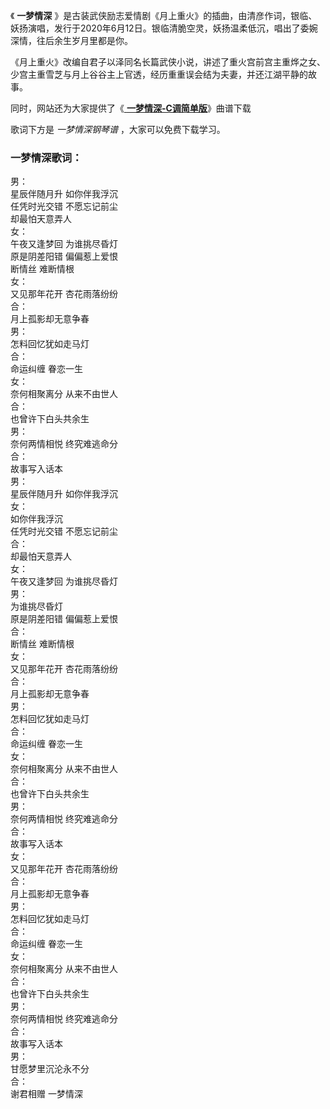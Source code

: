 

《 **一梦情深**
》是古装武侠励志爱情剧《月上重火》的插曲，由清彦作词，银临、妖扬演唱，发行于2020年6月12日。银临清脆空灵，妖扬温柔低沉，唱出了委婉深情，往后余生岁月里都是你。

《月上重火》改编自君子以泽同名长篇武侠小说，讲述了重火宫前宫主重烨之女、少宫主重雪芝与月上谷谷主上官透，经历重重误会结为夫妻，并还江湖平静的故事。

同时，网站还为大家提供了《[ **一梦情深-C调简单版**](Music-12648-一梦情深-C调简单版-月上重火插曲.html "一梦情深-
C调简单版")》曲谱下载

歌词下方是 _一梦情深钢琴谱_ ，大家可以免费下载学习。

### 一梦情深歌词：

男：  
星辰伴随月升 如你伴我浮沉  
任凭时光交错 不愿忘记前尘  
却最怕天意弄人  
女：  
午夜又逢梦回 为谁挑尽昏灯  
原是阴差阳错 偏偏惹上爱恨  
断情丝 难断情根  
女：  
又见那年花开 杏花雨落纷纷  
合：  
月上孤影却无意争春  
男：  
怎料回忆犹如走马灯  
合：  
命运纠缠 眷恋一生  
女：  
奈何相聚离分 从来不由世人  
合：  
也曾许下白头共余生  
男：  
奈何两情相悦 终究难逃命分  
合：  
故事写入话本  
男：  
星辰伴随月升 如你伴我浮沉  
女：  
如你伴我浮沉  
任凭时光交错 不愿忘记前尘  
合：  
却最怕天意弄人  
女：  
午夜又逢梦回 为谁挑尽昏灯  
男：  
为谁挑尽昏灯  
原是阴差阳错 偏偏惹上爱恨  
合：  
断情丝 难断情根  
女：  
又见那年花开 杏花雨落纷纷  
合：  
月上孤影却无意争春  
男：  
怎料回忆犹如走马灯  
合：  
命运纠缠 眷恋一生  
女：  
奈何相聚离分 从来不由世人  
合：  
也曾许下白头共余生  
男：  
奈何两情相悦 终究难逃命分  
合：  
故事写入话本  
女：  
又见那年花开 杏花雨落纷纷  
合：  
月上孤影却无意争春  
男：  
怎料回忆犹如走马灯  
合：  
命运纠缠 眷恋一生  
女：  
奈何相聚离分 从来不由世人  
合：  
也曾许下白头共余生  
男：  
奈何两情相悦 终究难逃命分  
合：  
故事写入话本  
男：  
甘愿梦里沉沦永不分  
合：  
谢君相赠 一梦情深

